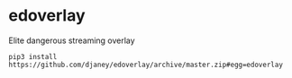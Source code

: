 # edoverlay
Elite dangerous streaming overlay


    pip3 install https://github.com/djaney/edoverlay/archive/master.zip#egg=edoverlay

